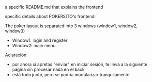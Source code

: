a specific README.md that explains the frontend

specific details about POKERSITO's frontend:

The poker layout is separated into 3 windows (window1, window2, window3)
- Window1: login and register
- Window2: main menu

Aclaración:
- por ahora si apretas "enviar" en iniciar sesión, te lleva a la siguiente página sin procesar nada en el back
- está todo junto, pero se podría modularizar tranquilamente